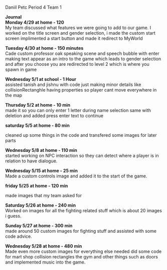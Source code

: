 Daniil Petc
Period 4 Team 1

**Journal** <br />
**Monday 4/29 at home - 120** <br />
My team discussed what features we were going to add to our game. I worked on the title screen and gender selection, i made the custom start screen implimented a start button and made it redirect to MyWorld

**Tuesday 4/30 at home - 150 minutes** <br />
Cade custom professor oak speaking scene and speech bubble with enter making text appear as an intro to the game which leads to gender selection and after you choose you are redirected to level 2 which is where you spawn in game 

**Wednesday 5/1 at school - 1 Hour** <br />
assisted tanish and jishnu with code just making minor details like collisionRectanghle having properties so player cant move everywhere in the map

**Thursday 5/2 at home - 10 min** <br />
made it so you can only enter 1 letter during name selection same with deletion and added press enter text to continue

**saturday 5/5 at home - 80 min** <br />

cleaned up some things in the code and transfered some images for later parts

**Wednesday 5/8 at home - 110 min** <br />
started working on NPC interaction so they can detect where a player is in relation to have dialogue.

**Wednesday 5/15 at home - 25 min** <br />
Made a custom controls image and added it to the start of the game.

**friday 5/25 at home - 120 min** <br />

made images that my team asked for

**Saturday 5/26 at home - 240 min** <br />
Worked on images for all the fighting related stuff which is about 20 images i guess.

**Sunday 5/27 at home - 300 min** <br />
made around 50 custom images for fighting stuff and assisted with some code advice.

**Wednesday 5/28 at home - 480 min** <br />
Made even more custom images for everything else needed did some code for mart shop collision rectangles the gym and other things such as doors and implemented music into the game.
